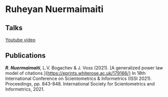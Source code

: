 # Ruheyan Nuermaimaiti

## Talks



[Youtube video](https://www.youtube.com/watch?v=GlT3H774qL8)




## Publications

***R. Nuermaimaiti***, L.V. Bogachev & J. Voss (2021). [A generalized power law model of citations.]{https://eprints.whiterose.ac.uk/179166/} In 18th International Conference on Scientometrics & Informetrics (ISSI 2021). Proceedings, pp. 843-848. International Society for Scientometrics and Informetrics, 2021. 
